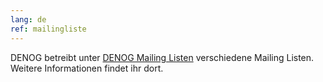 ```yaml
---
lang: de
ref: mailingliste
---
```

DENOG betreibt unter <a href="http://lists.denog.de/mailman/listinfo" target="new">DENOG Mailing Listen</a> verschiedene Mailing Listen. Weitere Informationen findet ihr dort.